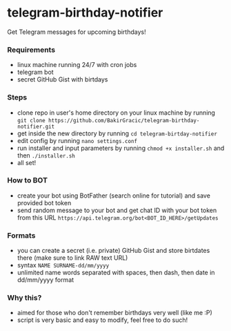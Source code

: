 # telegram-birthday-notifier

Get Telegram messages for upcoming birthdays!

### Requirements
- linux machine running 24/7 with cron jobs
- telegram bot
- secret GitHub Gist with birtdays

### Steps
- clone repo in user's home directory on your linux machine by running `git clone https://github.com/BakirGracic/telegram-birthday-notifier.git`
- get inside the new directory by running `cd telegram-birtday-notifier`
- edit config by running `nano settings.conf`
- run installer and input parameters by running `chmod +x installer.sh` and then `./installer.sh`
- all set!

### How to BOT
- create your bot using BotFather (search online for tutorial) and save provided bot token
- send random message to your bot and get chat ID with your bot token from this URL `https://api.telegram.org/bot<BOT_ID_HERE>/getUpdates`

### Formats
- you can create a secret (i.e. private) GitHub Gist and store birtdates there (make sure to link RAW text URL)
- syntax `NAME SURNAME-dd/mm/yyyy`
- unlimited name words separated with spaces, then dash, then date in dd/mm/yyyy format

### Why this?
- aimed for those who don't remember birthdays very well (like me :P)
- script is very basic and easy to modify, feel free to do such!
